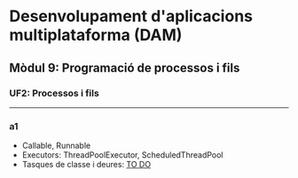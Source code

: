 # Desenvolupament d'aplicacions multiplataforma (DAM)
## Mòdul 9: Programació de processos i fils
### UF2: Processos i fils

<hr>

### a1
- Callable, Runnable
- Executors: ThreadPoolExecutor, ScheduledThreadPool  
- Tasques de classe i deures: [TO DO](TODO.md)

